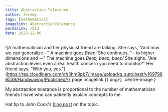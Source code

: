 ```yaml
---
title: Abstraction Tolerance
author: Jeremy
tags: [mathematics]
imagelink: AbstractionTolerance
permalink: /813
date: 2023-12-06
---
```


![A mathematician and her physicist friend are talking. She says, "And now we can generalize--" A machine goes *Beep*! She continues, "--to higher dimensions and --" The machine goes *Beep, beep, beep!* She sighs. "Are abstraction levels even a real health concern you need to monitor?" Her friend says, "With you, yes."](https://res.cloudinary.com/dh3hm8pb7/image/upload/q_auto:best/v1697989539/Handwaving/Published/{{ page.imagelink }}.png){: .centre-image }

My abstraction tolerance is proportional to the number of mathematician friends I have who can patiently explain concepts to me.

Hat tip to John Cook's [blog post](https://www.johndcook.com/blog/2023/10/23/nonlinear-algebra/) on the topic.
